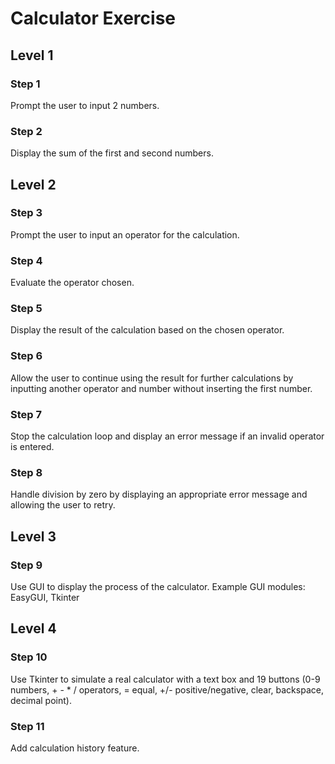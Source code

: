 # Calculator Exercise

## Level 1
### Step 1
Prompt the user to input 2 numbers.

### Step 2
Display the sum of the first and second numbers.

## Level 2

### Step 3
Prompt the user to input an operator for the calculation.

### Step 4
Evaluate the operator chosen.

### Step 5
Display the result of the calculation based on the chosen operator.

### Step 6
Allow the user to continue using the result for further calculations by inputting another operator and number without inserting the first number.

### Step 7
Stop the calculation loop and display an error message if an invalid operator is entered.

### Step 8
Handle division by zero by displaying an appropriate error message and allowing the user to retry.

## Level 3

### Step 9
Use GUI to display the process of the calculator. Example GUI modules: EasyGUI, Tkinter

## Level 4
### Step 10
Use Tkinter to simulate a real calculator with a text box and 19 buttons (0-9 numbers, + - * / operators, = equal, +/- positive/negative, clear, backspace, decimal point).

### Step 11
Add calculation history feature.
